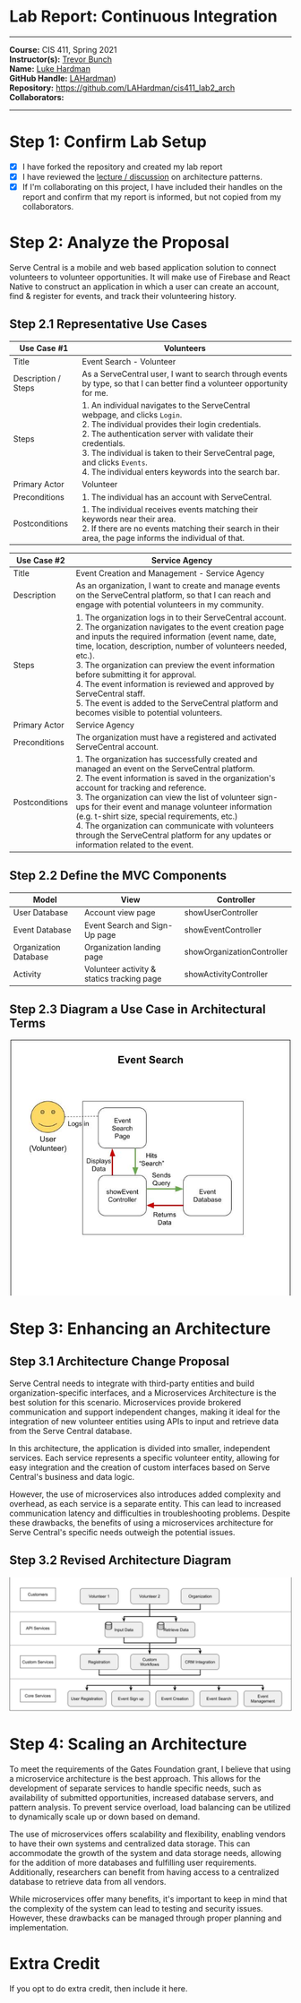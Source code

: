 # Lab Report: Continuous Integration
___
**Course:** CIS 411, Spring 2021  
**Instructor(s):** [Trevor Bunch](https://github.com/trevordbunch)  
**Name:** [Luke Hardman](https://github.com/LAHardman)  
**GitHub Handle:** [LAHardman](https://github.com/LAHardman))  
**Repository:** https://github.com/LAHardman/cis411_lab2_arch  
**Collaborators:** 
___

# Step 1: Confirm Lab Setup
- [X] I have forked the repository and created my lab report
- [X] I have reviewed the [lecture / discussion](../assets/04p1_SolutionArchitectures.pdf) on architecture patterns.
- [X] If I'm collaborating on this project, I have included their handles on the report and confirm that my report is informed, but not copied from my collaborators.

# Step 2: Analyze the Proposal
Serve Central is a mobile and web based application solution to connect volunteers to volunteer opportunities. It will make use of Firebase and React Native to construct an application in which a user can create an account, find & register for events, and track their volunteering history.

## Step 2.1 Representative Use Cases  

| Use Case #1 | Volunteers |
|---|---|
| Title | Event Search - Volunteer |
| Description / Steps | As a ServeCentral user, I want to search through events by type, so that I can better find a volunteer opportunity for me. |
| Steps | 1. An individual navigates to the ServeCentral webpage, and clicks `Login`.</br > 2. The individual provides their login credentials. <br> 2. The authentication server with validate their credentials. <br> 3. The individual is taken to their ServeCentral page, and clicks `Events`. <br> 4. The individual enters keywords into the search bar. 
| Primary Actor | Volunteer |
| Preconditions | 1. The individual has an account with ServeCentral. |
| Postconditions | 1. The individual receives events matching their keywords near their area. <br> 2. If there are no events matching their search in their area, the page informs the individual of that. |

| Use Case #2 | Service Agency |
|---|---|
| Title | Event Creation and Management - Service Agency |
| Description | As an organization, I want to create and manage events on the ServeCentral platform, so that I can reach and engage with potential volunteers in my community.  |
| Steps | 1. The organization logs in to their ServeCentral account. <br> 2. The organization navigates to the event creation page and inputs the required information (event name, date, time, location, description, number of volunteers needed, etc.). <br> 3. The organization can preview the event information before submitting it for approval. <br> 4. The event information is reviewed and approved by ServeCentral staff. <br> 5. The event is added to the ServeCentral platform and becomes visible to potential volunteers. |
| Primary Actor | Service Agency |
| Preconditions | The organization must have a registered and activated ServeCentral account. |
| Postconditions | 1. The organization has successfully created and managed an event on the ServeCentral platform. <br> 2. The event information is saved in the organization's account for tracking and reference. <br> 3. The organization can view the list of volunteer sign-ups for their event and manage volunteer information (e.g. t-shirt size, special requirements, etc.) <br> 4. The organization can communicate with volunteers through the ServeCentral platform for any updates or information related to the event.|

## Step 2.2 Define the MVC Components

| Model | View | Controller |
|-------|-------|-----------|
| User Database | Account view page | showUserController |
| Event Database | Event Search and Sign-Up page | showEventController |
| Organization Database | Organization landing page | showOrganizationController |
| Activity | Volunteer activity & statics tracking page | showActivityController |

## Step 2.3 Diagram a Use Case in Architectural Terms
![Event Search](https://github.com/LAHardman/cis411_lab2_arch/blob/main/assets/useCaseDiagram.jpg?raw=true)

# Step 3: Enhancing an Architecture

## Step 3.1 Architecture Change Proposal
Serve Central needs to integrate with third-party entities and build organization-specific interfaces, and a Microservices Architecture is the best solution for this scenario. Microservices provide brokered communication and support independent changes, making it ideal for the integration of new volunteer entities using APIs to input and retrieve data from the Serve Central database.

In this architecture, the application is divided into smaller, independent services. Each service represents a specific volunteer entity, allowing for easy integration and the creation of custom interfaces based on Serve Central's business and data logic.

However, the use of microservices also introduces added complexity and overhead, as each service is a separate entity. This can lead to increased communication latency and difficulties in troubleshooting problems. Despite these drawbacks, the benefits of using a microservices architecture for Serve Central's specific needs outweigh the potential issues.

## Step 3.2 Revised Architecture Diagram
![Revised Architecture Diagram](https://github.com/LAHardman/cis411_lab2_arch/blob/main/assets/revisedDiagram.jpg?raw=true)

# Step 4: Scaling an Architecture
To meet the requirements of the Gates Foundation grant, I believe that using a microservice architecture is the best approach. This allows for the development of separate services to handle specific needs, such as availability of submitted opportunities, increased database servers, and pattern analysis. To prevent service overload, load balancing can be utilized to dynamically scale up or down based on demand.

The use of microservices offers scalability and flexibility, enabling vendors to have their own systems and centralized data storage. This can accommodate the growth of the system and data storage needs, allowing for the addition of more databases and fulfilling user requirements. Additionally, researchers can benefit from having access to a centralized database to retrieve data from all vendors.

While microservices offer many benefits, it's important to keep in mind that the complexity of the system can lead to testing and security issues. However, these drawbacks can be managed through proper planning and implementation.

# Extra Credit
If you opt to do extra credit, then include it here.
